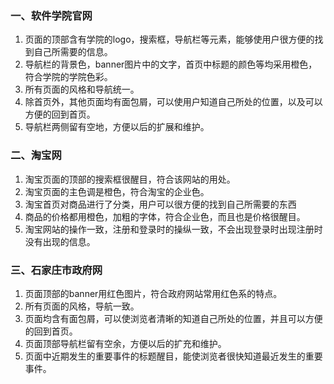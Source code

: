 ### 一、软件学院官网
1. 页面的顶部含有学院的logo，搜索框，导航栏等元素，能够使用户很方便的找到自己所需要的信息。
2. 导航栏的背景色，banner图片中的文字，首页中标题的颜色等均采用橙色，符合学院的学院色彩。
3. 所有页面的风格和导航统一。
4. 除首页外，其他页面均有面包屑，可以使用户知道自己所处的位置，以及可以方便的回到首页。
5. 导航栏两侧留有空地，方便以后的扩展和维护。
### 二、淘宝网
1. 淘宝页面的顶部的搜索框很醒目，符合该网站的用处。
2. 淘宝页面的主色调是橙色，符合淘宝的企业色。
3. 淘宝首页对商品进行了分类，用户可以很方便的找到自己所需要的东西
4. 商品的价格都用橙色，加粗的字体，符合企业色，而且也是价格很醒目。
5. 淘宝网站的操作一致，注册和登录时的操纵一致，不会出现登录时出现注册时没有出现的信息。
### 三、石家庄市政府网
1. 页面顶部的banner用红色图片，符合政府网站常用红色系的特点。
2. 所有页面的风格，导航一致。
3. 页面均含有面包屑，可以使浏览者清晰的知道自己所处的位置，并且可以方便的回到首页。
4. 页面顶部导航栏留有空余，方便以后的扩充和维护。
5. 页面中近期发生的重要事件的标题醒目，能使浏览者很快知道最近发生的重要事件。

